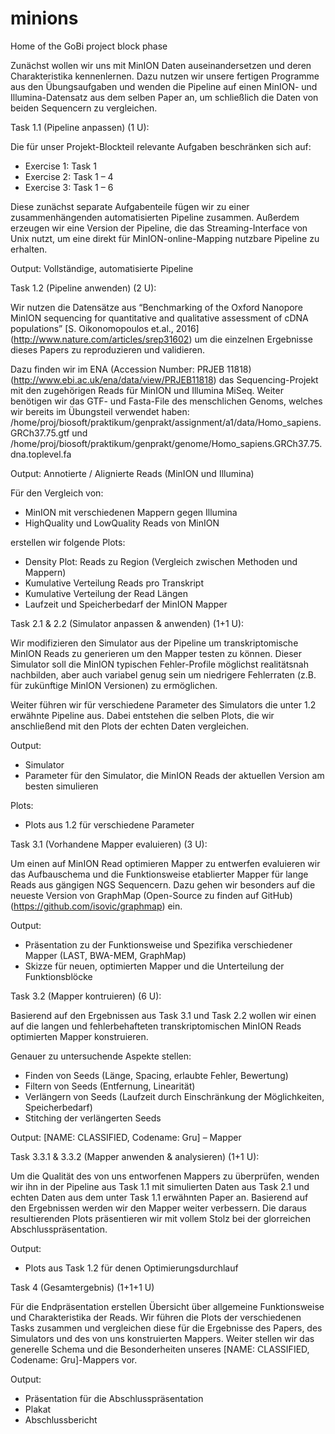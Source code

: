 # minions
Home of the GoBi project block phase

Zunächst wollen wir uns mit MinION Daten auseinandersetzen und deren Charakteristika kennenlernen. 
Dazu nutzen wir unsere fertigen Programme aus den Übungsaufgaben und wenden die Pipeline auf einen 
MinION- und Illumina-Datensatz aus dem selben Paper an, um schließlich die Daten von beiden 
Sequencern zu vergleichen.

Task 1.1 (Pipeline anpassen) (1 U):

Die für unser Projekt-Blockteil relevante Aufgaben beschränken sich auf:

 - Exercise 1: Task 1
 - Exercise 2: Task 1 – 4 
 - Exercise 3: Task 1 – 6

Diese zunächst separate Aufgabenteile fügen wir zu einer zusammenhängenden automatisierten Pipeline
zusammen. Außerdem erzeugen wir eine Version der Pipeline, die das Streaming-Interface von Unix 
nutzt, um eine direkt für MinION-online-Mapping nutzbare Pipeline zu erhalten.

Output: Vollständige, automatisierte Pipeline


Task 1.2 (Pipeline anwenden) (2 U):

Wir nutzen die Datensätze aus “Benchmarking of the Oxford Nanopore MinION sequencing for 
quantitative and qualitative assessment of cDNA populations” [S. Oikonomopoulos et.al., 2016]
(http://www.nature.com/articles/srep31602) um die einzelnen Ergebnisse dieses Papers zu 
reproduzieren und validieren.

Dazu finden wir im ENA (Accession Number: PRJEB 11818) (http://www.ebi.ac.uk/ena/data/view/PRJEB11818) 
das Sequencing-Projekt mit den zugehörigen Reads für MinION und Illumina MiSeq. Weiter benötigen wir 
das GTF- und Fasta-File des menschlichen Genoms, welches wir bereits im Übungsteil verwendet haben: 
/home/proj/biosoft/praktikum/genprakt/assignment/a1/data/Homo_sapiens.GRCh37.75.gtf und 
/home/proj/biosoft/praktikum/genprakt/genome/Homo_sapiens.GRCh37.75.dna.toplevel.fa

Output: Annotierte / Alignierte Reads (MinION und Illumina)

Für den Vergleich von:
 - MinION mit verschiedenen Mappern gegen Illumina
 - HighQuality und LowQuality Reads von MinION

erstellen wir folgende Plots:
 - Density Plot: Reads zu Region (Vergleich zwischen Methoden und Mappern)
 - Kumulative Verteilung Reads pro Transkript 
 - Kumulative Verteilung der Read Längen
 - Laufzeit und Speicherbedarf der MinION Mapper


Task 2.1 & 2.2 (Simulator anpassen & anwenden) (1+1 U):

Wir modifizieren den Simulator aus der Pipeline um transkriptomische MinION Reads zu generieren 
um den Mapper testen zu können. Dieser Simulator soll die MinION typischen Fehler-Profile möglichst 
realitätsnah nachbilden, aber auch variabel genug sein um niedrigere Fehlerraten (z.B. für zukünftige 
MinION Versionen) zu ermöglichen.

Weiter führen wir für verschiedene Parameter des Simulators die unter 1.2 erwähnte Pipeline aus. 
Dabei entstehen die selben Plots, die wir anschließend mit den Plots der echten Daten vergleichen.

Output: 
 - Simulator
 - Parameter für den Simulator, die MinION Reads der aktuellen Version am besten simulieren

Plots: 
 - Plots aus 1.2 für verschiedene Parameter


Task 3.1 (Vorhandene Mapper evaluieren) (3 U):

Um einen auf MinION Read optimieren Mapper zu entwerfen evaluieren wir das Aufbauschema und die 
Funktionsweise etablierter Mapper für lange Reads aus gängigen NGS Sequencern. Dazu gehen wir besonders 
auf die neueste Version von GraphMap (Open-Source zu finden auf GitHub) (https://github.com/isovic/graphmap) 
ein.

Output: 
 - Präsentation zu der Funktionsweise und Spezifika verschiedener Mapper (LAST, BWA-MEM, GraphMap)
 - Skizze für neuen, optimierten Mapper und die Unterteilung der Funktionsblöcke


Task 3.2 (Mapper kontruieren) (6 U):

Basierend auf den Ergebnissen aus Task 3.1 und Task 2.2 wollen wir einen auf die langen und fehlerbehafteten 
transkriptomischen MinION Reads optimierten Mapper konstruieren.

Genauer zu untersuchende Aspekte stellen:
 - Finden von Seeds (Länge, Spacing, erlaubte Fehler, Bewertung)
 - Filtern von Seeds (Entfernung, Linearität)
 - Verlängern von Seeds (Laufzeit durch Einschränkung der Möglichkeiten, Speicherbedarf)
 - Stitching der verlängerten Seeds

Output: [NAME: CLASSIFIED, Codename: Gru] – Mapper 


Task 3.3.1 & 3.3.2 (Mapper anwenden & analysieren) (1+1 U):

Um die Qualität des von uns entworfenen Mappers zu überprüfen, wenden wir ihn in der Pipeline aus 
Task 1.1 mit simulierten Daten aus Task 2.1 und echten Daten aus dem unter Task 1.1 erwähnten Paper an. 
Basierend auf den Ergebnissen werden wir den Mapper weiter verbessern. Die daraus resultierenden Plots 
präsentieren wir mit vollem Stolz bei der glorreichen Abschlusspräsentation. 

Output: 
 - Plots aus Task 1.2 für denen Optimierungsdurchlauf


Task 4 (Gesamtergebnis) (1+1+1 U)

Für die Endpräsentation erstellen Übersicht über allgemeine Funktionsweise und Charakteristika der Reads. 
Wir führen die Plots der verschiedenen Tasks zusammen und vergleichen diese für die Ergebnisse des Papers, 
des Simulators und des von uns konstruierten Mappers. Weiter stellen wir das generelle Schema und die 
Besonderheiten unseres [NAME: CLASSIFIED, Codename: Gru]-Mappers vor. 

Output: 
 - Präsentation für die Abschlusspräsentation
 - Plakat
 - Abschlussbericht 
